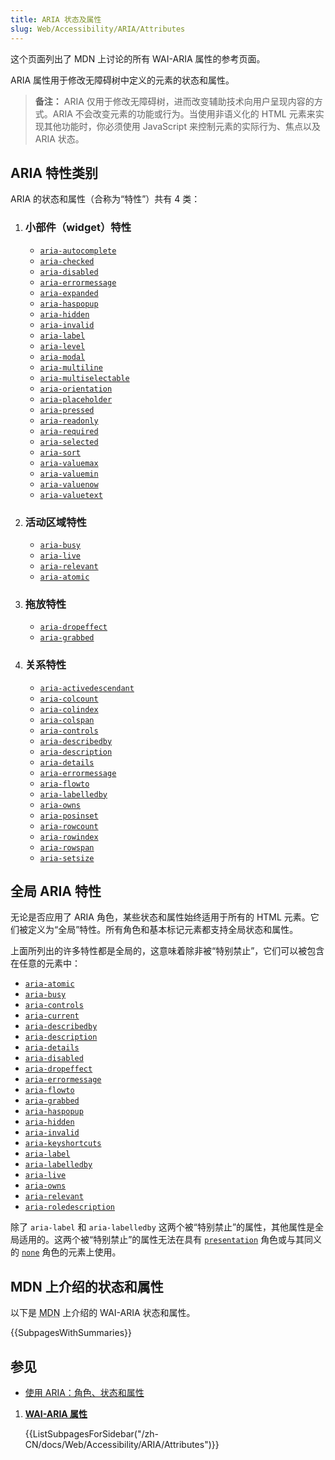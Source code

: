 ```yaml
---
title: ARIA 状态及属性
slug: Web/Accessibility/ARIA/Attributes
---
```


这个页面列出了 MDN 上讨论的所有 WAI-ARIA 属性的参考页面。

ARIA 属性用于修改无障碍树中定义的元素的状态和属性。

> **备注：** ARIA 仅用于修改无障碍树，进而改变辅助技术向用户呈现内容的方式。ARIA 不会改变元素的功能或行为。当使用非语义化的 HTML 元素来实现其他功能时，你必须使用 JavaScript 来控制元素的实际行为、焦点以及 ARIA 状态。

## ARIA 特性类别

ARIA 的状态和属性（合称为“特性”）共有 4 类：

1. ### 小部件（widget）特性

   - [`aria-autocomplete`](/zh-CN/docs/Web/Accessibility/ARIA/Attributes/aria-autocomplete)
   - [`aria-checked`](/zh-CN/docs/Web/Accessibility/ARIA/Attributes/aria-checked)
   - [`aria-disabled`](/zh-CN/docs/Web/Accessibility/ARIA/Attributes/aria-disabled)
   - [`aria-errormessage`](/zh-CN/docs/Web/Accessibility/ARIA/Attributes/aria-errormessage)
   - [`aria-expanded`](/zh-CN/docs/Web/Accessibility/ARIA/Attributes/aria-expanded)
   - [`aria-haspopup`](/zh-CN/docs/Web/Accessibility/ARIA/Attributes/aria-haspopup)
   - [`aria-hidden`](/zh-CN/docs/Web/Accessibility/ARIA/Attributes/aria-hidden)
   - [`aria-invalid`](/zh-CN/docs/Web/Accessibility/ARIA/Attributes/aria-invalid)
   - [`aria-label`](/zh-CN/docs/Web/Accessibility/ARIA/Attributes/aria-label)
   - [`aria-level`](/zh-CN/docs/Web/Accessibility/ARIA/Attributes/aria-level)
   - [`aria-modal`](/zh-CN/docs/Web/Accessibility/ARIA/Attributes/aria-modal)
   - [`aria-multiline`](/zh-CN/docs/Web/Accessibility/ARIA/Attributes/aria-multiline)
   - [`aria-multiselectable`](/zh-CN/docs/Web/Accessibility/ARIA/Attributes/aria-multiselectable)
   - [`aria-orientation`](/zh-CN/docs/Web/Accessibility/ARIA/Attributes/aria-orientation)
   - [`aria-placeholder`](/zh-CN/docs/Web/Accessibility/ARIA/Attributes/aria-placeholder)
   - [`aria-pressed`](/zh-CN/docs/Web/Accessibility/ARIA/Attributes/aria-pressed)
   - [`aria-readonly`](/zh-CN/docs/Web/Accessibility/ARIA/Attributes/aria-readonly)
   - [`aria-required`](/zh-CN/docs/Web/Accessibility/ARIA/Attributes/aria-required)
   - [`aria-selected`](/zh-CN/docs/Web/Accessibility/ARIA/Attributes/aria-selected)
   - [`aria-sort`](/zh-CN/docs/Web/Accessibility/ARIA/Attributes/aria-sort)
   - [`aria-valuemax`](/zh-CN/docs/Web/Accessibility/ARIA/Attributes/aria-valuemax)
   - [`aria-valuemin`](/zh-CN/docs/Web/Accessibility/ARIA/Attributes/aria-valuemin)
   - [`aria-valuenow`](/zh-CN/docs/Web/Accessibility/ARIA/Attributes/aria-valuenow)
   - [`aria-valuetext`](/zh-CN/docs/Web/Accessibility/ARIA/Attributes/aria-valuetext)

2. ### 活动区域特性

   - [`aria-busy`](/zh-CN/docs/Web/Accessibility/ARIA/Attributes/aria-busy)
   - [`aria-live`](/zh-CN/docs/Web/Accessibility/ARIA/Attributes/aria-live)
   - [`aria-relevant`](/zh-CN/docs/Web/Accessibility/ARIA/Attributes/aria-relevant)
   - [`aria-atomic`](/zh-CN/docs/Web/Accessibility/ARIA/Attributes/aria-atomic)

3. ### 拖放特性

   - [`aria-dropeffect`](/zh-CN/docs/Web/Accessibility/ARIA/Attributes/aria-dropeffect)
   - [`aria-grabbed`](/zh-CN/docs/Web/Accessibility/ARIA/Attributes/aria-grabbed)

4. ### 关系特性

    - [`aria-activedescendant`](/zh-CN/docs/Web/Accessibility/ARIA/Attributes/aria-activedescendant)
    - [`aria-colcount`](/zh-CN/docs/Web/Accessibility/ARIA/Attributes/aria-colcount)
    - [`aria-colindex`](/zh-CN/docs/Web/Accessibility/ARIA/Attributes/aria-colindex)
    - [`aria-colspan`](/zh-CN/docs/Web/Accessibility/ARIA/Attributes/aria-colspan)
    - [`aria-controls`](/zh-CN/docs/Web/Accessibility/ARIA/Attributes/aria-controls)
    - [`aria-describedby`](/zh-CN/docs/Web/Accessibility/ARIA/Attributes/aria-describedby)
    - [`aria-description`](/zh-CN/docs/Web/Accessibility/ARIA/Attributes/aria-description)
    - [`aria-details`](/zh-CN/docs/Web/Accessibility/ARIA/Attributes/aria-details)
    - [`aria-errormessage`](/zh-CN/docs/Web/Accessibility/ARIA/Attributes/aria-errormessage)
    - [`aria-flowto`](/zh-CN/docs/Web/Accessibility/ARIA/Attributes/aria-flowto)
    - [`aria-labelledby`](/zh-CN/docs/Web/Accessibility/ARIA/Attributes/aria-labelledby)
    - [`aria-owns`](/zh-CN/docs/Web/Accessibility/ARIA/Attributes/aria-owns)
    - [`aria-posinset`](/zh-CN/docs/Web/Accessibility/ARIA/Attributes/aria-posinset)
    - [`aria-rowcount`](/zh-CN/docs/Web/Accessibility/ARIA/Attributes/aria-rowcount)
    - [`aria-rowindex`](/zh-CN/docs/Web/Accessibility/ARIA/Attributes/aria-rowindex)
    - [`aria-rowspan`](/zh-CN/docs/Web/Accessibility/ARIA/Attributes/aria-rowspan)
    - [`aria-setsize`](/zh-CN/docs/Web/Accessibility/ARIA/Attributes/aria-setsize)

## 全局 ARIA 特性

无论是否应用了 ARIA 角色，某些状态和属性始终适用于所有的 HTML 元素。它们被定义为“全局”特性。所有角色和基本标记元素都支持全局状态和属性。

上面所列出的许多特性都是全局的，这意味着除非被“特别禁止”，它们可以被包含在任意的元素中：

- [`aria-atomic`](/zh-CN/docs/Web/Accessibility/ARIA/Attributes/aria-atomic)
- [`aria-busy`](/zh-CN/docs/Web/Accessibility/ARIA/Attributes/aria-busy)
- [`aria-controls`](/zh-CN/docs/Web/Accessibility/ARIA/Attributes/aria-controls)
- [`aria-current`](/zh-CN/docs/Web/Accessibility/ARIA/Attributes/aria-current)
- [`aria-describedby`](/zh-CN/docs/Web/Accessibility/ARIA/Attributes/aria-describedby)
- [`aria-description`](/zh-CN/docs/Web/Accessibility/ARIA/Attributes/aria-description)
- [`aria-details`](/zh-CN/docs/Web/Accessibility/ARIA/Attributes/aria-details)
- [`aria-disabled`](/zh-CN/docs/Web/Accessibility/ARIA/Attributes/aria-disabled)
- [`aria-dropeffect`](/zh-CN/docs/Web/Accessibility/ARIA/Attributes/aria-dropeffect)
- [`aria-errormessage`](/zh-CN/docs/Web/Accessibility/ARIA/Attributes/aria-errormessage)
- [`aria-flowto`](/zh-CN/docs/Web/Accessibility/ARIA/Attributes/aria-flowto)
- [`aria-grabbed`](/zh-CN/docs/Web/Accessibility/ARIA/Attributes/aria-grabbed)
- [`aria-haspopup`](/zh-CN/docs/Web/Accessibility/ARIA/Attributes/aria-haspopup)
- [`aria-hidden`](/zh-CN/docs/Web/Accessibility/ARIA/Attributes/aria-hidden)
- [`aria-invalid`](/zh-CN/docs/Web/Accessibility/ARIA/Attributes/aria-invalid)
- [`aria-keyshortcuts`](/zh-CN/docs/Web/Accessibility/ARIA/Attributes/aria-keyshortcuts)
- [`aria-label`](/zh-CN/docs/Web/Accessibility/ARIA/Attributes/aria-label)
- [`aria-labelledby`](/zh-CN/docs/Web/Accessibility/ARIA/Attributes/aria-labelledby)
- [`aria-live`](/zh-CN/docs/Web/Accessibility/ARIA/Attributes/aria-live)
- [`aria-owns`](/zh-CN/docs/Web/Accessibility/ARIA/Attributes/aria-owns)
- [`aria-relevant`](/zh-CN/docs/Web/Accessibility/ARIA/Attributes/aria-relevant)
- [`aria-roledescription`](/zh-CN/docs/Web/Accessibility/ARIA/Attributes/aria-roledescription)

除了 `aria-label` 和 `aria-labelledby` 这两个被“特别禁止”的属性，其他属性是全局适用的。这两个被“特别禁止”的属性无法在具有 [`presentation`](/zh-CN/docs/Web/Accessibility/ARIA/Roles/presentation_role) 角色或与其同义的 [`none`](/zh-CN/docs/Web/Accessibility/ARIA/Roles/none_role) 角色的元素上使用。

## MDN 上介绍的状态和属性

以下是 <abbr title="Mozilla Developer Network">MDN</abbr> 上介绍的 WAI-ARIA 状态和属性。

{{SubpagesWithSummaries}}

## 参见

- [使用 ARIA：角色、状态和属性](/zh-CN/docs/Web/Accessibility/ARIA/ARIA_Techniques)

<section id="Quick_links">

1. [**WAI-ARIA 属性**](/zh-CN/docs/Web/Accessibility/ARIA/Attributes)

    {{ListSubpagesForSidebar("/zh-CN/docs/Web/Accessibility/ARIA/Attributes")}}

</section>
